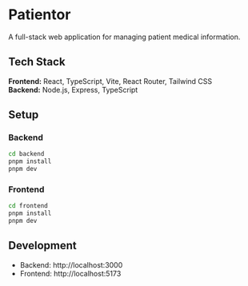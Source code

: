 # Patientor

A full-stack web application for managing patient medical information.

## Tech Stack

**Frontend:** React, TypeScript, Vite, React Router, Tailwind CSS  
**Backend:** Node.js, Express, TypeScript

## Setup

### Backend

```bash
cd backend
pnpm install
pnpm dev
```

### Frontend

```bash
cd frontend
pnpm install
pnpm dev
```

## Development

- Backend: http://localhost:3000
- Frontend: http://localhost:5173
